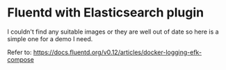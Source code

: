 Fluentd with Elasticsearch plugin
=================================

I couldn't find any suitable images or they are well out of date so here is a simple one for a demo I need.

Refer to: https://docs.fluentd.org/v0.12/articles/docker-logging-efk-compose

